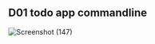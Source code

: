 ## D01 todo app commandline 
![Screenshot (147)](https://user-images.githubusercontent.com/78083890/215097030-bd9618a5-20c1-467e-9d83-e6aaf91f384d.png)
